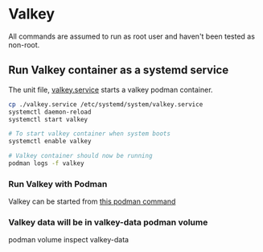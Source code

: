 # Valkey

All commands are assumed to run as root user and haven't been tested as non-root.

## Run Valkey container as a systemd service

The unit file, [valkey.service](./valkey.service) starts a valkey podman container.

```bash
cp ./valkey.service /etc/systemd/system/valkey.service
systemctl daemon-reload
systemctl start valkey

# To start valkey container when system boots
systemctl enable valkey

# Valkey container should now be running
podman logs -f valkey
```

### Run Valkey with Podman

Valkey can be started from [this podman command](./podman-cmd)

### Valkey data will be in valkey-data podman volume
podman volume inspect valkey-data
```
